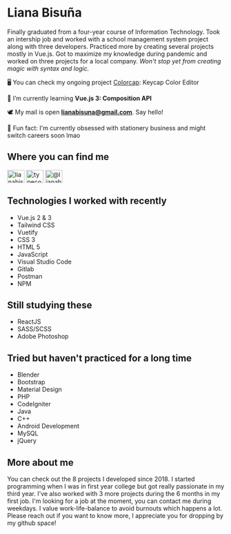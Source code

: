 <h1>Liana Bisuña</h1>

<p>Finally graduated from a four-year course of Information Technology. Took an intership job and worked with a school management system project along with three developers. Practiced more by creating several projects mostly in Vue.js. Got to maximize my knowledge during pandemic and worked on three projects for a local company. <i>Won't stop yet from creating magic with syntax and logic.</i></p>

🖥️ You can check my ongoing project [Colorcap](https://colorcap.netlify.app/): Keycap Color Editor

📖 I’m currently learning **Vue.js 3: Composition API**

🕊️ My mail is open **lianabisuna@gmail.com**. Say hello!

🌼 Fun fact: I'm currently obsessed with stationery business and might switch careers soon lmao

## Where you can find me
<p align="left">
<a href="https://linkedin.com/in/lianabisuna" target="blank"><img align="center" src="https://raw.githubusercontent.com/rahuldkjain/github-profile-readme-generator/master/src/images/icons/Social/linked-in-alt.svg" alt="lianabisuna" height="30" width="40" /></a>
<a href="https://instagram.com/typecodr" target="blank"><img align="center" src="https://raw.githubusercontent.com/rahuldkjain/github-profile-readme-generator/master/src/images/icons/Social/instagram.svg" alt="typecodr" height="30" width="40" /></a>
<a href="https://medium.com/@lianabisuna" target="blank"><img align="center" src="https://raw.githubusercontent.com/rahuldkjain/github-profile-readme-generator/master/src/images/icons/Social/medium.svg" alt="@lianabisuna" height="30" width="40" /></a>
</p>

## Technologies I worked with recently
- Vue.js 2 & 3
- Tailwind CSS
- Vuetify
- CSS 3
- HTML 5
- JavaScript
- Visual Studio Code
- Gitlab
- Postman
- NPM

## Still studying these
- ReactJS
- SASS/SCSS
- Adobe Photoshop

## Tried but haven't practiced for a long time
- Blender
- Bootstrap
- Material Design
- PHP
- CodeIgniter
- Java
- C++
- Android Development
- MySQL
- jQuery

## More about me
You can check out the 8 projects I developed since 2018. I started programming when I was in first year college but got really passionate in my third year. I've also worked with 3 more projects during the 6 months in my first job. I'm looking for a job at the moment, you can contact me during weekdays. I value work-life-balance to avoid burnouts which happens a lot. Please reach out if you want to know more, I appreciate you for dropping by my github space!
